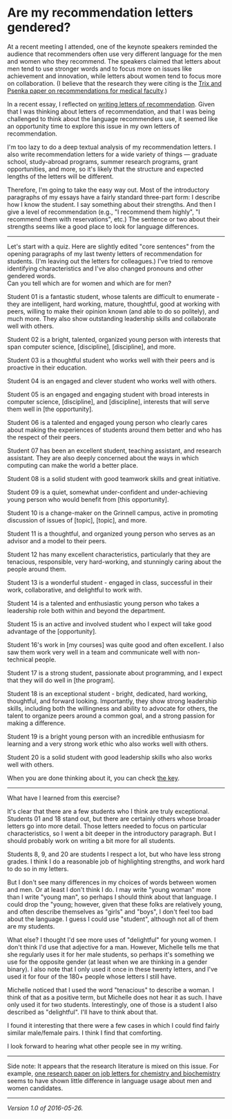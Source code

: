 Are my recommendation letters gendered?
=======================================

At a recent meeting I attended, one of the keynote speakers reminded the
audience that recommenders often use very different language for the
men and women who they recommend.  The speakers claimed that letters
about men tend to use stronger words and to focus more on issues
like achievement and innovation, while letters about women tend to
focus more on collaboration.  (I believe that the research they were
citing is the [Trix and Psenka paper on recommendations for medical
faculty](http://advance.uci.edu/images/Color%20of%20Glass.pdf).)

In a recent essay, I reflected on [writing letters of
recommendation](recommendation-letters.html).  Given that I was thinking
about letters of recommendation, and that I was being challenged to think
about the language recommenders use, it seemed like an opportunity time
to explore this issue in my own letters of recommendation.

I'm too lazy to do a deep textual analysis of my recommendation letters.
I also write recommendation letters for a wide variety of things &mdash;
graduate school, study-abroad programs, summer research programs, grant
opportunities, and more, so it's likely that the structure and expected
lengths of the letters will be different.

Therefore, I'm going to take the easy way out.  Most of the introductory
paragraphs of my essays have a fairly standard three-part form: I describe 
how I know the student.  I say something about their strengths.  And
then I give a level of recommendation (e.g., "I recommend them highly",
"I recommend them with reservations", etc.)  The sentence or two about
their strengths seems like a good place to look for language differences.

---

Let's start with a quiz.  Here are slightly edited "core sentences"
from the opening paragraphs of my last twenty letters of recommendation
for students.  (I'm leaving out the letters for colleagues.)  I've tried
to remove identifying characteristics and I've also changed pronouns
and other gendered words.  
Can you tell which are for women and which are for men?

Student 01 is a fantastic student, whose talents are difficult to
enumerate - they are intelligent, hard working, mature, thoughtful, good
at working with peers, willing to make their opinion known (and able to
do so politely), and much more.  They also show outstanding leadership
skills and collaborate well with others.

Student 02 is a bright, talented, organized young person with interests
that span computer science, [discipline], [discipline], and more.

Student 03 is a thoughtful student who works well with their peers and 
is proactive in their education. 

Student 04 is an engaged and clever student who works well with others.

Student 05 is an engaged and engaging student with broad interests in 
computer science, [discipline], and [discipline], interests that will
serve them well in [the opportunity].

Student 06 is a talented and engaged young person who clearly cares
about making the experiences of students around them better and who has
the respect of their peers.

Student 07 has been an excellent student, teaching assistant, and
research assistant.  They are also deeply concerned about the ways in
which computing can make the world a better place.

Student 08 is a solid student with good teamwork skills and great initiative.

Student 09 is a quiet, somewhat under-confident and under-achieving young 
person who would benefit from [this opportunity].

Student 10 is a change-maker on the Grinnell campus, active in promoting 
discussion of issues of [topic], [topic], and more.
 
Student 11 is a thoughtful, and organized young person who serves as an 
advisor and a model to their peers.  

Student 12 has many excellent characteristics, particularly that they
are tenacious, responsible, very hard-working, and stunningly caring about 
the people around them.

Student 13 is a wonderful student - engaged in class, successful in
their work, collaborative, and delightful to work with.

Student 14 is a talented and enthusiastic young person who takes a 
leadership role both within and beyond the department. 

Student 15 is an active and involved student who I expect will take 
good advantage of the [opportunity].

Student 16's work in [my courses] was quite good and often excellent.  I 
also saw them work very well in a team and communicate well with 
non-technical people.

Student 17 is a strong student, passionate about programming, and I
expect that they will do well in [the program].

Student 18 is an exceptional student - bright, dedicated, hard working,
thoughtful, and forward looking.  Importantly, they show strong leadership
skills, including both the willingness and ability to advocate for others,
the talent to organize peers around a common goal, and a strong passion
for making a difference.

Student 19 is a bright young person with an incredible enthusiasm for
learning and a very strong work ethic who also works well with others.

Student 20 is a solid student with good leadership skills who also works 
well with others.

When you are done thinking about it, you can check
[the key](gendered-recommendations-key.html).

---

What have I learned from this exercise?

It's clear that there are a few students who I think are truly
exceptional.  Students 01 and 18 stand out, but there are certainly
others whose broader letters go into more detail.  Those letters needed
to focus on particular characteristics, so I went a bit deeper in the
introductory paragraph.  But I should probably work on writing a bit
more for all students.

Students 8, 9, and 20 are students I respect a lot, but who have less
strong grades.  I think I do a reasonable job of highlighting strengths,
and work hard to do so in my letters.

But I don't see many differences in my choices of words between women and
men.  Or at least I don't think I do.  I may write "young woman" more than
I write "young man", so perhaps I should think about that language.  I could
drop the "young; however, given that these folks are relatively young, and
often describe themselves as "girls" and "boys", I don't feel too bad about
the language.  I guess I could use "student", although not all of them are
my students.

What else?  I thought I'd see more uses of "delightful" for young women.
I don't think I'd use that adjective for a man.  However, Michelle tells
me that she regularly uses it for her male students, so perhaps it's
something we use for the opposite gender (at least when we are thinking in
a gender binary).  I also note that I only used it once in these twenty
letters, and I've used it for four of the 180+ people whose letters I
still have.

Michelle noticed that I used the word "tenacious" to describe a woman.
I think of that as a positive term, but Michelle does not hear it as such.
I have only used it for two students.  Interestingly, one of those is a
student I also described as "delightful".  I'll have to think about that.

I found it interesting that there were a few cases in which I could find
fairly similar male/female pairs.  I think I find that comforting.

I look forward to hearing what other people see in my writing.

---

Side note: It appears that the research literature is mixed on this issue.
For example, [one research paper on job letters for chemistry and 
biochemistry](http://www.ncbi.nlm.nih.gov/pmc/articles/PMC2572075/) seems
to have shown little difference in language usage about men and women
candidates.

---

*Version 1.0 of 2016-05-26.*
